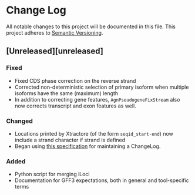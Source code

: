 # Change Log
All notable changes to this project will be documented in this file.
This project adheres to [Semantic Versioning](http://semver.org/).

## [Unreleased][unreleased]
### Fixed
- Fixed CDS phase correction on the reverse strand
- Corrected non-deterministic selection of primary isoform when multiple isoforms have the same (maximum) length
- In addition to correcting gene features, `AgnPseudogeneFixStream` also now corrects transcript and exon features as well.
### Changed
- Locations printed by Xtractore (of the form `seqid_start-end`) now include a strand character if strand is defined
- Began using [this specification](http://keepachangelog.com/) for maintaining a ChangeLog.
### Added
- Python script for merging iLoci
- Documentation for GFF3 expectations, both in general and tool-specific terms


